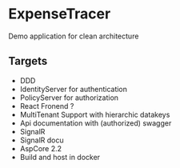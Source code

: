 # ExpenseTracer
Demo application for clean architecture

## Targets
* DDD
* IdentityServer for authentication
* PolicyServer for authorization
* React Fronend ?
* MultiTenant Support with hierarchic datakeys
* Api documentation with (authorized) swagger
* SignalR
* SignalR docu
* AspCore 2.2
* Build and host in docker